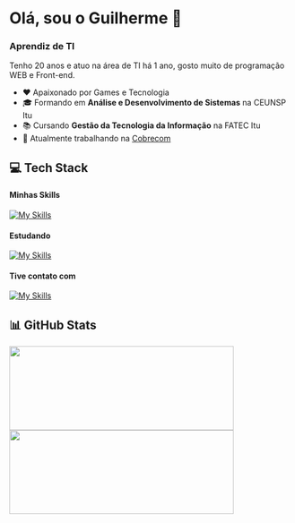 <!-- <p align="center">
 <img src="https://github.com/GuiSalva/GuiSalva/blob/main/images/bannerGitDS.gif" />
</p> -->

<h1> Olá, sou o Guilherme 👋 </h1>
<h3> Aprendiz de TI </h3>
<p> Tenho 20 anos e atuo na área de TI há 1 ano, gosto muito de programação WEB e Front-end. </p>

<ul>
 <li>❤️ Apaixonado por Games e Tecnologia</li>
 <li>🎓 Formando em <strong>Análise e Desenvolvimento de Sistemas</strong> na CEUNSP Itu</li>
 <li>📚 Cursando <strong>Gestão da Tecnologia da Informação</strong> na FATEC Itu</li>
 <li>💼 Atualmente trabalhando na <a href="https://cobrecom.com.br/" target="_blank">Cobrecom</a></li>
</ul>

<!-- <img src="https://visitcount.itsvg.in/api?id=GuiSalva&icon=5&color=12"> -->

<h2> 💻 Tech Stack </h2>
<h4> Minhas Skills </h4>

[![My Skills](https://skillicons.dev/icons?i=js,html,css,vue,mysql,git)](https://skillicons.dev)

<h4> Estudando </h4>

[![My Skills](https://skillicons.dev/icons?i=react,jest,scss,vue)](https://skillicons.dev)

<h4> Tive contato com </h4>

[![My Skills](https://skillicons.dev/icons?i=angular,tailwind,python,java,php,c,figma)](https://skillicons.dev)


<h2>📊 GitHub Stats </h2>

<div>
  <img width="400px" height="150px" src="https://github-readme-stats.vercel.app/api?username=GuiSalva&show_icons=true&theme=react&line_height=27&hide_border=true">
  <img width="400px" height="150px" src="https://github-readme-stats.vercel.app/api/top-langs/?username=anuraghazra&hide_progress=true&theme=react&hide_border=true">
</div>
